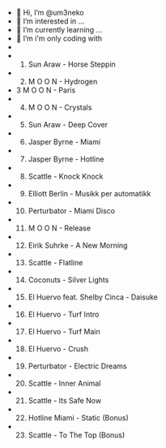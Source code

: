 - 👋 Hi, I’m @um3neko
- 👀 I’m interested in ...
- 🌱 I’m currently learning ...
- 💞️ I’m  i'm only coding with
- 
- 1. Sun Araw - Horse Steppin
- 2. M O O N - Hydrogen
- 3  M O O N - Paris
- 4. M O O N - Crystals
- 5. Sun Araw - Deep Cover
- 6. Jasper Byrne - Miami
- 7. Jasper Byrne - Hotline
- 8. Scattle - Knock Knock
- 9. Elliott Berlin - Musikk per automatikk
- 10. Perturbator - Miami Disco
- 11. M O O N - Release
- 12. Eirik Suhrke - A New Morning
- 13. Scattle - Flatline
- 14. Coconuts - Silver Lights
- 15. El Huervo feat. Shelby Cinca - Daisuke
- 16. El Huervo - Turf Intro
- 17. El Huervo - Turf Main
- 18. El Huervo - Crush
- 19. Perturbator - Electric Dreams
- 20. Scattle - Inner Animal
- 21. Scattle - Its Safe Now
- 22. Hotline Miami - Static (Bonus)
- 23. Scattle - To The Top   (Bonus) 

<!---
um3neko/um3neko is a ✨ special ✨ repository because its `README.md` (this file) appears on your GitHub profile.
You can click the Preview link to take a look at your changes.
--->
